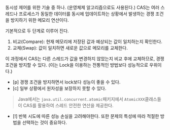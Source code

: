 동시성 제어를 위한 기술 중 하나. (운영체제 알고리즘으로도 사용된다.)
CAS는 여러 스레드나 프로세스가 동일한 데이터를 동시에 업데이트하는 상황에서 발생하는 경쟁 조건을 방지하기 위한 메모리 연산이다.

기본적으로 두 단계로 이루어 진다.
1. 비교(Compare): 현재 메모리에 저장된 값과 예상되는 값이 일치하는지 확인한다.
2. 교체(Swap): 값이 일치하면 새로운 값으로 메모리를 교체한다.

이 과정에서 CAS는 다른 스레드가 값을 변경하지 않았는지 비교 후에 교체하므로, 경쟁 조건을 방지할 수 있다. (이는 Lock을 이용하는 전통적인 방법보다 성능적으로 우위이다.)

- [p] 경쟁 조건을 방지하면서 lock보다 성능이 좋을 수 있다.
- [c] 일부 상황에서 원자성을 보장하지 못할 수 있다.

> Java에서는 `java.util.concurrent.atomic`패키지에서 `AtomicXXX`클래스들이 CAS를 활용하여 스레드 안전한 연산을 제공한다.


- [!] 반복 시도에 따른 성능 손실을 고려해야한다. 또한 문제의 특성에 따라 적절한 방법을 선택하는 것이 중요하다.

